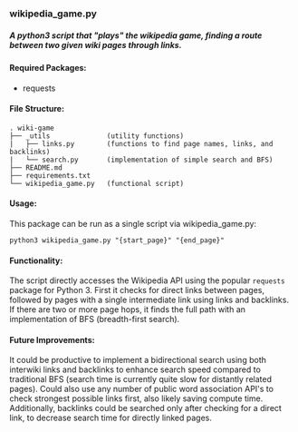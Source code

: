 ### wikipedia_game.py

##### A python3 script that "plays" the wikipedia game, finding a route between two given wiki pages through links.

#### Required Packages:

- requests

#### File Structure:
    . wiki-game
    ├── _utils              (utility functions)
    |   ├── links.py        (functions to find page names, links, and backlinks)
    |   └── search.py       (implementation of simple search and BFS)
    ├── README.md
    ├── requirements.txt
    └── wikipedia_game.py   (functional script)
    
#### Usage:

This package can be run as a single script via wikipedia_game.py:

```
python3 wikipedia_game.py "{start_page}" "{end_page}"
```

#### Functionality:

The script directly accesses the Wikipedia API using the popular ```requests``` package for Python 3. First it checks 
for direct links between pages, followed by pages with a single intermediate link using links and backlinks. If there 
are two or more page hops, it finds the full path with an implementation of BFS (breadth-first search).

#### Future Improvements:

It could be productive to implement a bidirectional search using both interwiki links and backlinks to enhance search 
speed compared to traditional BFS (search time is currently quite slow for distantly related pages). Could also use any 
number of public word association API's to check strongest possible links first, also likely saving compute time. 
Additionally, backlinks could be searched only after checking for a direct link, to decrease search time for directly 
linked pages.